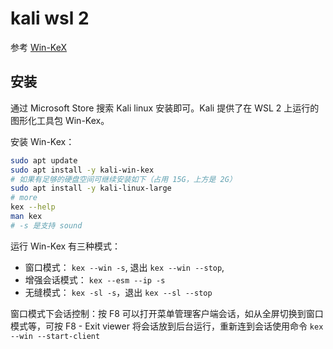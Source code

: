 # kali wsl 2

参考 [Win-KeX]

## 安装

通过 Microsoft Store 搜索 Kali linux 安装即可。Kali 提供了在 WSL 2 上运行的图形化工具包 Win-Kex。

安装 Win-Kex：

```sh
sudo apt update
sudo apt install -y kali-win-kex
# 如果有足够的硬盘空间可继续安装如下（占用 15G，上方是 2G）
sudo apt install -y kali-linux-large
# more
kex --help
man kex
# -s 是支持 sound
```

运行 Win-Kex 有三种模式：

- 窗口模式： `kex --win -s`, 退出 `kex --win --stop`,
- 增强会话模式： `kex --esm --ip -s`
- 无缝模式： `kex -sl -s`，退出 `kex --sl --stop`

窗口模式下会话控制：按 F8 可以打开菜单管理客户端会话，如从全屏切换到窗口模式等，可按 F8 - Exit viewer 将会话放到后台运行，重新连到会话使用命令 `kex --win --start-client`


[Win-KeX]:https://www.kali.org/docs/wsl/win-kex/
